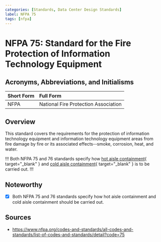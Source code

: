 ```yaml
---
categories: [Standards, Data Center Design Standards]
label: NFPA 75
tags: [nfpa]
---
```


# NFPA 75: Standard for the Fire Protection of Information Technology Equipment

## Acronyms, Abbreviations, and Initialisms

Short Form | Full Form
:--- | :---
NFPA | National Fire Protection Association

## Overview

This standard covers the requirements for the protection of information technology equipment and information technology equipment areas from fire damage by fire or its associated effects--smoke, corrosion, heat, and water.

!!!
Both NFPA 75 and 76 standards specify how [hot aisle containment](/terminology/glossary.md#hot-aisle-containment){ target="_blank" } and [cold aisle containment](/terminology/glossary.md#cold-aisle-containment){ target="_blank" } is to be carried out.
!!!

## Noteworthy

- [x] Both NFPA 75 and 76 standards specify how hot aisle containment and cold aisle containment should be carried out.

## Sources

- https://www.nfpa.org/codes-and-standards/all-codes-and-standards/list-of-codes-and-standards/detail?code=75